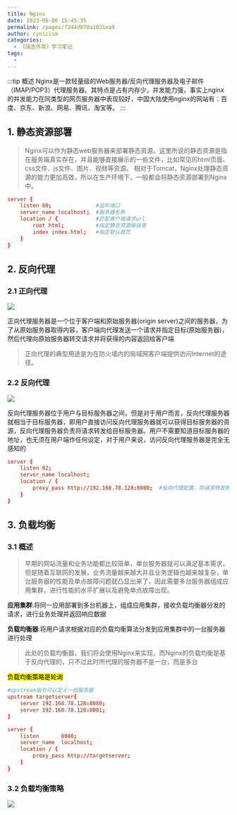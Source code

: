 ```yaml
---
title: Nginx
date: 2023-06-06 15:45:35
permalink: /pages/f344d070a1031ea9
author: cynicism
categories: 
  - 《瑞吉外卖》学习笔记
tags: 
  - 
---
```

:::tip 概述
Nginx是一款轻量级的Web服务器/反向代理服务器及电子邮件（IMAP/POP3）代理服务器。其特点是占有内存少，并发能力强，事实上nginx的并发能力在同类型的网页服务器中表现较好，中国大陆使用nginx的网站有：百度、京东、新浪、网易、腾讯、淘宝等。
:::
## 1. 静态资源部署
>Nginx可以作为静态web服务器来部署静态资源。这里所说的静态资源是指在服务端真实存在，并且能够直接展示的一些文件，比如常见的html页面、css文件、js文件、图片、视频等资源。
>相对于Tomcat，Nginx处理静态资源的能力更加高效，所以在生产环境下，一般都会将静态资源部署到Nginx中。
```conf
server {
    listen 80;				#监听端口	
    server_name localhost;	#服务器名称
    location / {			#匹配客户端请求url
        root html;			#指定静态资源根目录
        index index.html;	#指定默认首页
    }
}
```

## 2. 反向代理
### 2.1 正向代理
![](https://cdn.staticaly.com/gh/Cynicism-lab/MyResource@gh-pages/daili.5ujdqsqrzla8.webp)

正向代理服务器是一个位于客户端和原始服务器(origin server)之间的服务器，为了从原始服务器取得内容，客户端向代理发送一个请求并指定目标(原始服务器)，然后代理向原始服务器转交请求并将获得的内容返回给客户端
>正向代理的典型用途是为在防火墙内的局域网客户端提供访问Internet的途径。

### 2.2 反向代理
![](https://cdn.staticaly.com/gh/Cynicism-lab/MyResource@gh-pages/fanxaing.ddsu28z5c8o.webp)

反向代理服务器位于用户与目标服务器之间，但是对于用户而言，反向代理服务器就相当于目标服务器，即用户直接访问反向代理服务器就可以获得目标服务器的资源，反向代理服务器负责将请求转发给目标服务器。用户不需要知道目标服务器的地址，也无须在用户端作任何设定，对于用户来说，访问反向代理服务器是完全无感知的
```conf
server {
    listen 82;
    server_name localhost;
    location / {
        proxy_pass http://192.168.78.128:8080; 	#反向代理配置，将请求转发到指定服务
    }
}
```
## 3. 负载均衡
### 3.1 概述
>早期的网站流量和业务功能都比较简单，单台服务器就可以满足基本需求，但是随着互联网的发展，业务流量越来越大并且业务逻辑也越来越复杂，单台服务器的性能及单点故障问题就凸显出来了，因此需要多台服务器组成应用集群，进行性能的水平扩展以及避免单点故障出现。

**应用集群**:将同一应用部署到多台机器上，组成应用集群，接收负载均衡器分发的请求，进行业务处理并返回响应数据

**负载均衡器**:将用户请求根据对应的负载均衡算法分发到应用集群中的一台服务器进行处理

>此处的负载均衡器，我们将会使用Nginx来实现，而Nginx的负载均衡是基于反向代理的，只不过此时所代理的服务器不是一台，而是多台

<mark>负载均衡策略是轮询</mark>
```conf
#upstream指令可以定义一组服务器
upstream targetserver{	
    server 192.168.78.128:8080;
    server 192.168.78.128:8081;
}

server {
    listen       8080;
    server_name  localhost;
    location / {
        proxy_pass http://targetserver;
    }
}
```

### 3.2 负载均衡策略
![](https://cdn.staticaly.com/gh/Cynicism-lab/MyResource@gh-pages/nginx.2jtuhtasli0w.webp)

